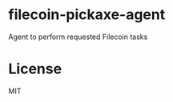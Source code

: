 filecoin-pickaxe-agent
======================

Agent to perform requested Filecoin tasks

# License

MIT
